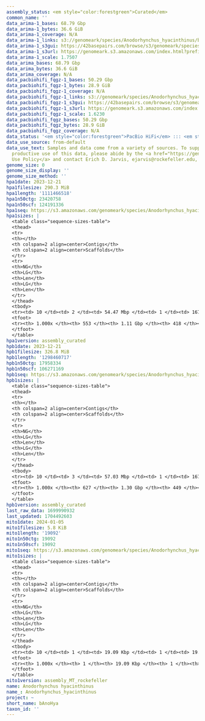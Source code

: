```yaml
---
assembly_status: <em style="color:forestgreen">Curated</em>
common_name: ''
data_arima-1_bases: 68.79 Gbp
data_arima-1_bytes: 36.6 GiB
data_arima-1_coverage: N/A
data_arima-1_links: s3://genomeark/species/Anodorhynchus_hyacinthinus/bAnoHya1/genomic_data/arima/<br>
data_arima-1_s3gui: https://42basepairs.com/browse/s3/genomeark/species/Anodorhynchus_hyacinthinus/bAnoHya1/genomic_data/arima/
data_arima-1_s3url: https://genomeark.s3.amazonaws.com/index.html?prefix=species/Anodorhynchus_hyacinthinus/bAnoHya1/genomic_data/arima/
data_arima-1_scale: 1.7507
data_arima_bases: 68.79 Gbp
data_arima_bytes: 36.6 GiB
data_arima_coverage: N/A
data_pacbiohifi_fqgz-1_bases: 50.29 Gbp
data_pacbiohifi_fqgz-1_bytes: 28.9 GiB
data_pacbiohifi_fqgz-1_coverage: N/A
data_pacbiohifi_fqgz-1_links: s3://genomeark/species/Anodorhynchus_hyacinthinus/bAnoHya1/genomic_data/pacbio_hifi/<br>
data_pacbiohifi_fqgz-1_s3gui: https://42basepairs.com/browse/s3/genomeark/species/Anodorhynchus_hyacinthinus/bAnoHya1/genomic_data/pacbio_hifi/
data_pacbiohifi_fqgz-1_s3url: https://genomeark.s3.amazonaws.com/index.html?prefix=species/Anodorhynchus_hyacinthinus/bAnoHya1/genomic_data/pacbio_hifi/
data_pacbiohifi_fqgz-1_scale: 1.6230
data_pacbiohifi_fqgz_bases: 50.29 Gbp
data_pacbiohifi_fqgz_bytes: 28.9 GiB
data_pacbiohifi_fqgz_coverage: N/A
data_status: '<em style="color:forestgreen">PacBio HiFi</em> ::: <em style="color:forestgreen">Arima</em>'
data_use_source: from-default
data_use_text: Samples and data come from a variety of sources. To support fair and
  productive use of this data, please abide by the <a href="https://genome10k.soe.ucsc.edu/data-use-policies/">Data
  Use Policy</a> and contact Erich D. Jarvis, ejarvis@rockefeller.edu, with any questions.
genome_size: 0
genome_size_display: ''
genome_size_method: ''
hpa1date: 2023-12-21
hpa1filesize: 290.3 MiB
hpa1length: '1111466518'
hpa1n50ctg: 23420758
hpa1n50scf: 124191336
hpa1seq: https://s3.amazonaws.com/genomeark/species/Anodorhynchus_hyacinthinus/bAnoHya1/assembly_curated/bAnoHya1.HiC.hap1.decontam.20231221.fasta.gz
hpa1sizes: |
  <table class="sequence-sizes-table">
  <thead>
  <tr>
  <th></th>
  <th colspan=2 align=center>Contigs</th>
  <th colspan=2 align=center>Scaffolds</th>
  </tr>
  <tr>
  <th>NG</th>
  <th>LG</th>
  <th>Len</th>
  <th>LG</th>
  <th>Len</th>
  </tr>
  </thead>
  <tbody>
  <tr><td> 10 </td><td> 2 </td><td> 54.47 Mbp </td><td> 1 </td><td> 167.34 Mbp </td></tr><tr><td> 20 </td><td> 5 </td><td> 36.95 Mbp </td><td> 2 </td><td> 162.36 Mbp </td></tr><tr><td> 30 </td><td> 8 </td><td> 33.72 Mbp </td><td> 3 </td><td> 129.35 Mbp </td></tr><tr><td> 40 </td><td> 12 </td><td> 30.00 Mbp </td><td> 3 </td><td> 129.35 Mbp </td></tr><tr style="background-color:#cccccc;"><td> 50 </td><td> 16 </td><td style="background-color:#88ff88;"> 23.42 Mbp </td><td> 4 </td><td style="background-color:#88ff88;"> 124.19 Mbp </td></tr><tr><td> 60 </td><td> 22 </td><td> 15.33 Mbp </td><td> 5 </td><td> 96.24 Mbp </td></tr><tr><td> 70 </td><td> 30 </td><td> 10.72 Mbp </td><td> 7 </td><td> 65.26 Mbp </td></tr><tr><td> 80 </td><td> 43 </td><td> 5.96 Mbp </td><td> 9 </td><td> 27.57 Mbp </td></tr><tr><td> 90 </td><td> 71 </td><td> 2.67 Mbp </td><td> 15 </td><td> 8.68 Mbp </td></tr><tr><td> 100 </td><td> 553 </td><td> 14.23 Kbp </td><td> 418 </td><td> 14.23 Kbp </td></tr></tbody>
  <tfoot>
  <tr><th> 1.000x </th><th> 553 </th><th> 1.11 Gbp </th><th> 418 </th><th> 1.11 Gbp </th></tr>
  </tfoot>
  </table>
hpa1version: assembly_curated
hpb1date: 2023-12-21
hpb1filesize: 326.8 MiB
hpb1length: '1298460717'
hpb1n50ctg: 17958334
hpb1n50scf: 106271169
hpb1seq: https://s3.amazonaws.com/genomeark/species/Anodorhynchus_hyacinthinus/bAnoHya1/assembly_curated/bAnoHya1.HiC.hap2.decontam.20231221.fasta.gz
hpb1sizes: |
  <table class="sequence-sizes-table">
  <thead>
  <tr>
  <th></th>
  <th colspan=2 align=center>Contigs</th>
  <th colspan=2 align=center>Scaffolds</th>
  </tr>
  <tr>
  <th>NG</th>
  <th>LG</th>
  <th>Len</th>
  <th>LG</th>
  <th>Len</th>
  </tr>
  </thead>
  <tbody>
  <tr><td> 10 </td><td> 3 </td><td> 57.03 Mbp </td><td> 1 </td><td> 167.23 Mbp </td></tr><tr><td> 20 </td><td> 6 </td><td> 32.44 Mbp </td><td> 2 </td><td> 162.85 Mbp </td></tr><tr><td> 30 </td><td> 10 </td><td> 30.14 Mbp </td><td> 3 </td><td> 129.99 Mbp </td></tr><tr><td> 40 </td><td> 15 </td><td> 22.30 Mbp </td><td> 4 </td><td> 124.67 Mbp </td></tr><tr style="background-color:#cccccc;"><td> 50 </td><td> 22 </td><td style="background-color:#88ff88;"> 17.96 Mbp </td><td> 5 </td><td style="background-color:#88ff88;"> 106.27 Mbp </td></tr><tr><td> 60 </td><td> 30 </td><td> 14.39 Mbp </td><td> 6 </td><td> 96.60 Mbp </td></tr><tr><td> 70 </td><td> 42 </td><td> 7.95 Mbp </td><td> 8 </td><td> 66.23 Mbp </td></tr><tr><td> 80 </td><td> 64 </td><td> 4.89 Mbp </td><td> 10 </td><td> 45.77 Mbp </td></tr><tr><td> 90 </td><td> 105 </td><td> 1.89 Mbp </td><td> 23 </td><td> 6.31 Mbp </td></tr><tr><td> 100 </td><td> 627 </td><td> 14.29 Kbp </td><td> 449 </td><td> 14.29 Kbp </td></tr></tbody>
  <tfoot>
  <tr><th> 1.000x </th><th> 627 </th><th> 1.30 Gbp </th><th> 449 </th><th> 1.30 Gbp </th></tr>
  </tfoot>
  </table>
hpb1version: assembly_curated
last_raw_data: 1699990932
last_updated: 1704492603
mito1date: 2024-01-05
mito1filesize: 5.8 KiB
mito1length: '19092'
mito1n50ctg: 19092
mito1n50scf: 19092
mito1seq: https://s3.amazonaws.com/genomeark/species/Anodorhynchus_hyacinthinus/bAnoHya1/assembly_MT_rockefeller/bAnoHya1.MT.20240105.fasta.gz
mito1sizes: |
  <table class="sequence-sizes-table">
  <thead>
  <tr>
  <th></th>
  <th colspan=2 align=center>Contigs</th>
  <th colspan=2 align=center>Scaffolds</th>
  </tr>
  <tr>
  <th>NG</th>
  <th>LG</th>
  <th>Len</th>
  <th>LG</th>
  <th>Len</th>
  </tr>
  </thead>
  <tbody>
  <tr><td> 10 </td><td> 1 </td><td> 19.09 Kbp </td><td> 1 </td><td> 19.09 Kbp </td></tr><tr><td> 20 </td><td> 1 </td><td> 19.09 Kbp </td><td> 1 </td><td> 19.09 Kbp </td></tr><tr><td> 30 </td><td> 1 </td><td> 19.09 Kbp </td><td> 1 </td><td> 19.09 Kbp </td></tr><tr><td> 40 </td><td> 1 </td><td> 19.09 Kbp </td><td> 1 </td><td> 19.09 Kbp </td></tr><tr style="background-color:#cccccc;"><td> 50 </td><td> 1 </td><td style="background-color:#ff8888;"> 19.09 Kbp </td><td> 1 </td><td style="background-color:#ff8888;"> 19.09 Kbp </td></tr><tr><td> 60 </td><td> 1 </td><td> 19.09 Kbp </td><td> 1 </td><td> 19.09 Kbp </td></tr><tr><td> 70 </td><td> 1 </td><td> 19.09 Kbp </td><td> 1 </td><td> 19.09 Kbp </td></tr><tr><td> 80 </td><td> 1 </td><td> 19.09 Kbp </td><td> 1 </td><td> 19.09 Kbp </td></tr><tr><td> 90 </td><td> 1 </td><td> 19.09 Kbp </td><td> 1 </td><td> 19.09 Kbp </td></tr><tr><td> 100 </td><td> 1 </td><td> 19.09 Kbp </td><td> 1 </td><td> 19.09 Kbp </td></tr></tbody>
  <tfoot>
  <tr><th> 1.000x </th><th> 1 </th><th> 19.09 Kbp </th><th> 1 </th><th> 19.09 Kbp </th></tr>
  </tfoot>
  </table>
mito1version: assembly_MT_rockefeller
name: Anodorhynchus hyacinthinus
name_: Anodorhynchus_hyacinthinus
project: ~
short_name: bAnoHya
taxon_id: ''
---
```

